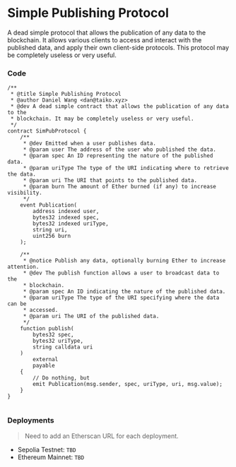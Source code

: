 # Simple Publishing Protocol

A dead simple protocol that allows the publication of any data to the blockchain. It allows various clients to access and interact with the published data, and apply their own client-side protocols. This protocol may be completely useless or very useful.

### Code

```solidity
/**
 * @title Simple Publishing Protocol
 * @author Daniel Wang <dan@taiko.xyz>
 * @dev A dead simple contract that allows the publication of any data to the
 * blockchain. It may be completely useless or very useful.
 */
contract SimPubProtocol {
    /**
     * @dev Emitted when a user publishes data.
     * @param user The address of the user who published the data.
     * @param spec An ID representing the nature of the published data.
     * @param uriType The type of the URI indicating where to retrieve the data.
     * @param uri The URI that points to the published data.
     * @param burn The amount of Ether burned (if any) to increase visibility.
     */
    event Publication(
        address indexed user,
        bytes32 indexed spec,
        bytes32 indexed uriType,
        string uri,
        uint256 burn
    );

    /**
     * @notice Publish any data, optionally burning Ether to increase attention.
     * @dev The publish function allows a user to broadcast data to the
     * blockchain.
     * @param spec An ID indicating the nature of the published data.
     * @param uriType The type of the URI specifying where the data can be
     * accessed.
     * @param uri The URI of the published data.
     */
    function publish(
        bytes32 spec,
        bytes32 uriType,
        string calldata uri
    )
        external
        payable
    {
        // Do nothing, but
        emit Publication(msg.sender, spec, uriType, uri, msg.value);
    }
}


```

### Deployments

> Need to add an Etherscan URL for each deployment.

- Sepolia Testnet: `TBD`
- Ethereum Mainnet: `TBD`